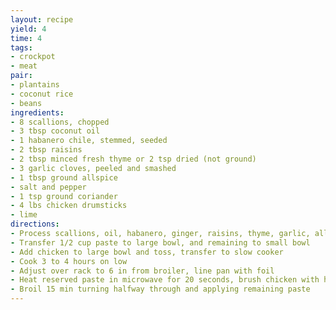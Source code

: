 ```yaml
---
layout: recipe
yield: 4
time: 4
tags:
- crockpot
- meat
pair:
- plantains
- coconut rice
- beans
ingredients:
- 8 scallions, chopped
- 3 tbsp coconut oil
- 1 habanero chile, stemmed, seeded
- 2 tbsp raisins
- 2 tbsp minced fresh thyme or 2 tsp dried (not ground)
- 3 garlic cloves, peeled and smashed
- 1 tbsp ground allspice
- salt and pepper
- 1 tsp ground coriander
- 4 lbs chicken drumsticks
- lime
directions:
- Process scallions, oil, habanero, ginger, raisins, thyme, garlic, allspice, 2 tsp salt, 1/2 tsp pepper, and coriander
- Transfer 1/2 cup paste to large bowl, and remaining to small bowl
- Add chicken to large bowl and toss, transfer to slow cooker
- Cook 3 to 4 hours on low
- Adjust over rack to 6 in from broiler, line pan with foil
- Heat reserved paste in microwave for 20 seconds, brush chicken with half of paste
- Broil 15 min turning halfway through and applying remaining paste
---
```

